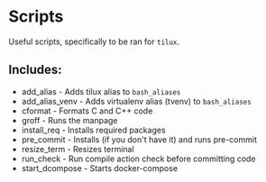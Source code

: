 # Scripts

Useful scripts, specifically to be ran for `tilux`.

## Includes:

- add_alias - Adds tilux alias to `bash_aliases`
- add_alias_venv - Adds virtualenv alias (tvenv) to `bash_aliases`
- cformat - Formats C and C++ code
- groff - Runs the manpage
- install_req - Installs required packages
- pre_commit - Installs (if you don't have it) and runs pre-commit
- resize_term - Resizes terminal
- run_check - Run compile action check before committing code
- start_dcompose - Starts docker-compose

